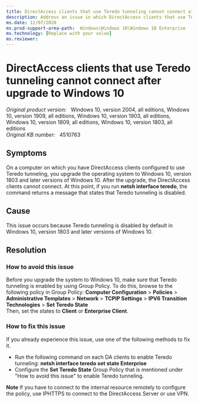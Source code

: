 ```yaml
---
title: DirectAccess clients that use Teredo tunneling cannot connect after upgrade to Windows 10
description: Address an issue in which DirectAccess clients that use Teredo tunneling cannot connect after you upgrade the system to Windows 10.
ms.date: 12/07/2020
ms.prod-support-area-path:  Windows\Windows 10\Windows 10 Enterprise
ms.technology: [Replace with your value]
ms.reviewer: 
---
```

# DirectAccess clients that use Teredo tunneling cannot connect after upgrade to Windows 10

_Original product version:_ &nbsp; Windows 10, version 2004, all editions, Windows 10, version 1909, all editions, Windows 10, version 1903, all editions, Windows 10, version 1809, all editions, Windows 10, version 1803, all editions  
_Original KB number:_ &nbsp; 4510763

## Symptoms

On a computer on which you have DirectAccess clients configured to use Teredo tunneling, you upgrade the operating system to Windows 10, version 1803 and later versions of Windows 10. After the upgrade, the DirectAccess clients cannot connect.
At this point, if you run **netsh interface teredo**, the command returns a message that states that Teredo tunneling is disabled.

## Cause

This issue occurs because Teredo tunneling is disabled by default in Windows 10, version 1803 and later versions of Windows 10.

## Resolution

### How to avoid this issue

Before you upgrade the system to Windows 10, make sure that Teredo tunneling is enabled by using Group Policy.
To do this, browse to the following policy in Group Policy:
 **Computer Configuration** > **Policies** > **Administrative Templates** > **Network** > **TCPIP Settings** > **IPV6 Transition Technologies** > **Set Teredo State**  
Then, set the states to **Client** or **Enterprise Client**.  

### How to fix this issue

If you already experience this issue, use one of the following methods to fix it.
- Run the following command on each DA clients to enable Teredo tunneling: **netsh interface teredo set state Enterprise**  
- Configure the **Set Teredo State** Group Policy that is mentioned under "How to avoid this issue" to enable Teredo tunneling.

**Note** If you have to connect to the internal resource remotely to configure the policy, use IPHTTPS to connect to the DirectAccess Server or use VPN.
